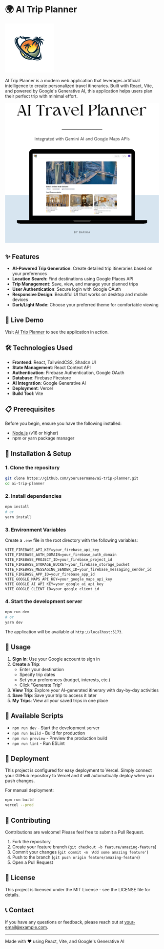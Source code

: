 # 🌍 AI Trip Planner

![AI Trip Planner Logo](/public/logo.svg)

AI Trip Planner is a modern web application that leverages artificial intelligence to create personalized travel itineraries. Built with React, Vite, and powered by Google's Generative AI, this application helps users plan their perfect trip with minimal effort.

![Landing Page](/public/landing.png)

## ✨ Features

- **AI-Powered Trip Generation**: Create detailed trip itineraries based on your preferences
- **Location Search**: Find destinations using Google Places API
- **Trip Management**: Save, view, and manage your planned trips
- **User Authentication**: Secure login with Google OAuth
- **Responsive Design**: Beautiful UI that works on desktop and mobile devices
- **Dark/Light Mode**: Choose your preferred theme for comfortable viewing

## 🚀 Live Demo

Visit [AI Trip Planner](https://ai-trip-planner.vercel.app) to see the application in action.

## 🛠️ Technologies Used

- **Frontend**: React, TailwindCSS, Shadcn UI
- **State Management**: React Context API
- **Authentication**: Firebase Authentication, Google OAuth
- **Database**: Firebase Firestore
- **AI Integration**: Google Generative AI
- **Deployment**: Vercel
- **Build Tool**: Vite

## 📋 Prerequisites

Before you begin, ensure you have the following installed:
- [Node.js](https://nodejs.org/) (v16 or higher)
- npm or yarn package manager

## 🔧 Installation & Setup

### 1. Clone the repository

```bash
git clone https://github.com/yourusername/ai-trip-planner.git
cd ai-trip-planner
```

### 2. Install dependencies

```bash
npm install
# or
yarn install
```

### 3. Environment Variables

Create a `.env` file in the root directory with the following variables:

```
VITE_FIREBASE_API_KEY=your_firebase_api_key
VITE_FIREBASE_AUTH_DOMAIN=your_firebase_auth_domain
VITE_FIREBASE_PROJECT_ID=your_firebase_project_id
VITE_FIREBASE_STORAGE_BUCKET=your_firebase_storage_bucket
VITE_FIREBASE_MESSAGING_SENDER_ID=your_firebase_messaging_sender_id
VITE_FIREBASE_APP_ID=your_firebase_app_id
VITE_GOOGLE_MAPS_API_KEY=your_google_maps_api_key
VITE_GOOGLE_AI_API_KEY=your_google_ai_api_key
VITE_GOOGLE_CLIENT_ID=your_google_client_id
```

### 4. Start the development server

```bash
npm run dev
# or
yarn dev
```

The application will be available at `http://localhost:5173`.

## 📱 Usage

1. **Sign In**: Use your Google account to sign in
2. **Create a Trip**: 
   - Enter your destination
   - Specify trip dates
   - Set your preferences (budget, interests, etc.)
   - Click "Generate Trip"
3. **View Trip**: Explore your AI-generated itinerary with day-by-day activities
4. **Save Trip**: Save your trip to access it later
5. **My Trips**: View all your saved trips in one place

## 🧰 Available Scripts

- `npm run dev` - Start the development server
- `npm run build` - Build for production
- `npm run preview` - Preview the production build
- `npm run lint` - Run ESLint

## 🔄 Deployment

This project is configured for easy deployment to Vercel. Simply connect your GitHub repository to Vercel and it will automatically deploy when you push changes.

For manual deployment:

```bash
npm run build
vercel --prod
```

## 🤝 Contributing

Contributions are welcome! Please feel free to submit a Pull Request.

1. Fork the repository
2. Create your feature branch (`git checkout -b feature/amazing-feature`)
3. Commit your changes (`git commit -m 'Add some amazing feature'`)
4. Push to the branch (`git push origin feature/amazing-feature`)
5. Open a Pull Request

## 📄 License

This project is licensed under the MIT License - see the LICENSE file for details.

## 📞 Contact

If you have any questions or feedback, please reach out at [your-email@example.com](mailto:your-email@example.com).

---

Made with ❤️ using React, Vite, and Google's Generative AI